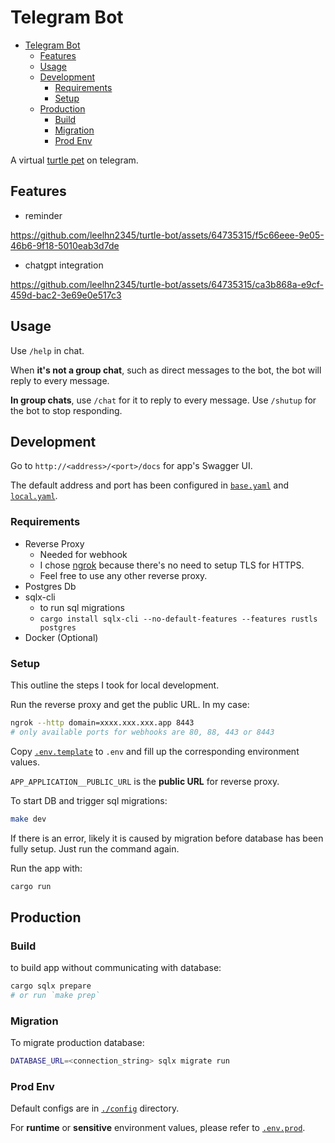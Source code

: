 # Telegram Bot

<!--toc:start-->
- [Telegram Bot](#telegram-bot)
  - [Features](#features)
  - [Usage](#usage)
  - [Development](#development)
    - [Requirements](#requirements)
    - [Setup](#setup)
  - [Production](#production)
    - [Build](#build)
    - [Migration](#migration)
    - [Prod Env](#prod-env)
<!--toc:end-->

A virtual [turtle pet](https://t.me/baldyturtlebot) on telegram.

## Features

- reminder

<https://github.com/leelhn2345/turtle-bot/assets/64735315/f5c66eee-9e05-46b6-9f18-5010eab3d7de>

- chatgpt integration

<https://github.com/leelhn2345/turtle-bot/assets/64735315/ca3b868a-e9cf-459d-bac2-3e69e0e517c3>

## Usage

Use `/help` in chat.

When **it's not a group chat**, such as direct messages to the bot, the bot will
reply to every message.

**In group chats**, use `/chat` for it to reply to every message. Use `/shutup`
for the bot to stop responding.

## Development

Go to `http://<address>/<port>/docs` for app's Swagger UI.

The default address and port has been configured in [`base.yaml`](./config/base.yaml)
and [`local.yaml`](./config/local.yaml).

### Requirements

- Reverse Proxy
  - Needed for webhook
  - I chose [ngrok](https://ngrok.com/) because there's no need to
  setup TLS for HTTPS.
  - Feel free to use any other reverse proxy.
- Postgres Db
- sqlx-cli
  - to run sql migrations
  - `cargo install sqlx-cli --no-default-features --features rustls postgres`
- Docker (Optional)

### Setup

This outline the steps I took for local development.

Run the reverse proxy and get the public URL.
In my case:

```sh
ngrok --http domain=xxxx.xxx.xxx.app 8443
# only available ports for webhooks are 80, 88, 443 or 8443
```

Copy [`.env.template`](./.env.template) to `.env` and fill up the corresponding
environment values.

`APP_APPLICATION__PUBLIC_URL` is the **public URL** for reverse proxy.

To start DB and trigger sql migrations:

```sh
make dev
```

If there is an error, likely it is caused by migration before database has been
fully setup. Just run the command again.

Run the app with:

```sh
cargo run
```

## Production

### Build

to build app without communicating with database:

```sh
cargo sqlx prepare
# or run `make prep`
```

### Migration

To migrate production database:

```sh
DATABASE_URL=<connection_string> sqlx migrate run
```

### Prod Env

Default configs are in [`./config`](./config) directory.

For **runtime** or **sensitive** environment values, please refer to [`.env.prod`](./.env.prod).

